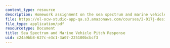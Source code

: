 ```yaml
---
content_type: resource
description: Homework assignment on the sea spectrum and marine vehicle pitch response.
file: https://ol-ocw-studio-app-qa.s3.amazonaws.com/courses/2-017j-design-of-electromechanical-robotic-systems-fall-2009/c24a9bb8627ce3c13a07225100bcbcf3_MIT2_017JF09_p11.pdf
file_type: application/pdf
resourcetype: Document
title: Sea Spectrum and Marine Vehicle Pitch Response
uid: c24a9bb8-627c-e3c1-3a07-225100bcbcf3
---
```

